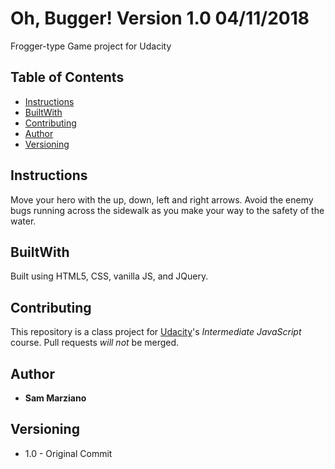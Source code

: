 # Oh, Bugger! Version 1.0 04/11/2018

Frogger-type Game project for Udacity

## Table of Contents

* [Instructions](#instructions)
* [BuiltWith](#builtwith)
* [Contributing](#contributing)
* [Author](#author)
* [Versioning](#versioning)

## Instructions

Move your hero with the up, down, left and right arrows.  Avoid the enemy bugs running across the sidewalk as you make your way to the safety of the water.

## BuiltWith

Built using HTML5, CSS, vanilla JS, and JQuery.

## Contributing

This repository is a class project for [Udacity](https://www.udacity.com/)'s *Intermediate JavaScript* course. Pull requests _will not_ be merged.

## Author

* **Sam Marziano**

## Versioning

* 1.0 - Original Commit
